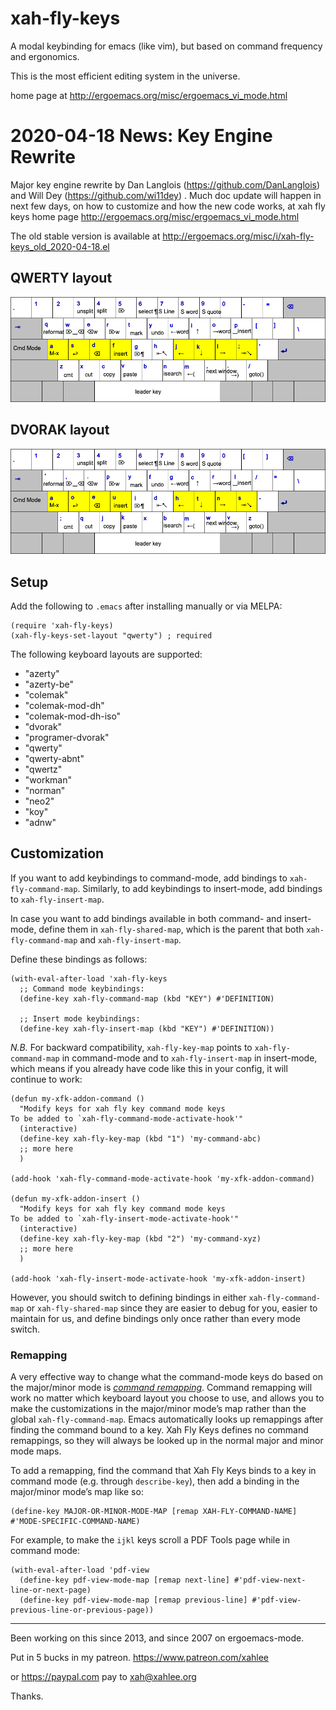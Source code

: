 xah-fly-keys
===================

A modal keybinding for emacs (like vim), but based on command frequency and ergonomics.

This is the most efficient editing system in the universe.

home page at
http://ergoemacs.org/misc/ergoemacs_vi_mode.html

2020-04-18 News: Key Engine Rewrite
===================

Major key engine rewrite by Dan Langlois (https://github.com/DanLanglois) and Will Dey (https://github.com/wi11dey) . Much doc update will happen in next few days, on how to customize and how the new code works, at xah fly keys home page http://ergoemacs.org/misc/ergoemacs_vi_mode.html

The old stable version is available at
http://ergoemacs.org/misc/i/xah-fly-keys_old_2020-04-18.el

QWERTY layout
-------------------
![xah-fly-keys qwerty layout](xah_fly_keys_qwerty_layout_2020-04-18_4fgyk.png)

DVORAK layout
-------------------
![xah-fly-keys dvorak layout](xah_fly_keys_dvorak_layout_2020-04-18_3bn3f.png)

Setup
-------------------
Add the following to `.emacs` after installing manually or via MELPA:
```elisp
(require 'xah-fly-keys)
(xah-fly-keys-set-layout "qwerty") ; required
```

The following keyboard layouts are supported:

* "azerty"
* "azerty-be"
* "colemak"
* "colemak-mod-dh"
* "colemak-mod-dh-iso"
* "dvorak"
* "programer-dvorak"
* "qwerty"
* "qwerty-abnt"
* "qwertz"
* "workman"
* "norman"
* "neo2"
* "koy"
* "adnw"

Customization
-------------------
If you want to add keybindings to command-mode, add bindings to `xah-fly-command-map`.
Similarly, to add keybindings to insert-mode, add bindings to `xah-fly-insert-map`.

In case you want to add bindings available in both command- and insert-mode,
define them in `xah-fly-shared-map`, which is the parent that both `xah-fly-command-map`
and `xah-fly-insert-map`.

Define these bindings as follows:

```elisp
(with-eval-after-load 'xah-fly-keys
  ;; Command mode keybindings:
  (define-key xah-fly-command-map (kbd "KEY") #'DEFINITION)

  ;; Insert mode keybindings:
  (define-key xah-fly-insert-map (kbd "KEY") #'DEFINITION))
```

*N.B.* For backward compatibility, `xah-fly-key-map` points to `xah-fly-command-map`
in command-mode and to `xah-fly-insert-map` in insert-mode, which means
if you already have code like this in your config, it will continue to
work:

```elisp
(defun my-xfk-addon-command ()
  "Modify keys for xah fly key command mode keys
To be added to `xah-fly-command-mode-activate-hook'"
  (interactive)
  (define-key xah-fly-key-map (kbd "1") 'my-command-abc)
  ;; more here
  )

(add-hook 'xah-fly-command-mode-activate-hook 'my-xfk-addon-command)

(defun my-xfk-addon-insert ()
  "Modify keys for xah fly key command mode keys
To be added to `xah-fly-insert-mode-activate-hook'"
  (interactive)
  (define-key xah-fly-key-map (kbd "2") 'my-command-xyz)
  ;; more here
  )

(add-hook 'xah-fly-insert-mode-activate-hook 'my-xfk-addon-insert)
```

However, you should switch to defining bindings in either `xah-fly-command-map`
or `xah-fly-shared-map` since they are easier to debug for you, easier
to maintain for us, and define bindings only once rather than every mode
switch.

### Remapping
A very effective way to change what the command-mode keys do based on the
major/minor mode is [_command remapping_](https://www.gnu.org/software/emacs/manual/html_node/elisp/Remapping-Commands.html).
Command remapping will work no matter which keyboard layout you choose
to use, and allows you to make the customizations in the major/minor mode’s
map rather than the global `xah-fly-command-map`. Emacs automatically looks
up remappings after finding the command bound to a key. Xah Fly Keys defines
no command remappings, so they will always be looked up in the normal major
and minor mode maps.

To add a remapping, find the command that Xah Fly Keys binds to a key in
command mode (e.g. through `describe-key`), then add a binding in the major/minor
mode’s map like so:
```elisp
(define-key MAJOR-OR-MINOR-MODE-MAP [remap XAH-FLY-COMMAND-NAME] #'MODE-SPECIFIC-COMMAND-NAME)
```

For example, to make the `ijkl` keys scroll a PDF Tools page while in command
mode:
```elisp
(with-eval-after-load 'pdf-view
  (define-key pdf-view-mode-map [remap next-line] #'pdf-view-next-line-or-next-page)
  (define-key pdf-view-mode-map [remap previous-line] #'pdf-view-previous-line-or-previous-page))
```

---

Been working on this since 2013, and since 2007 on ergoemacs-mode.

Put in 5 bucks in my patreon.
https://www.patreon.com/xahlee

or https://paypal.com
pay to xah@xahlee.org

Thanks.

